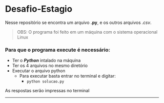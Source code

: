 # Desafio-Estagio

Nesse repositório se encontra um arquivo **.py**, e os outros arquivos *.csv*.

> OBS: O programa foi feito em um máquina com o sistema operacional Linux

### Para que o programa execute é necessário:
- Ter o ***Python*** intalado na máquina
- Ter os 4 arquivos no mesmo diretório
- Executar o arquivo python
    - Para executar basta entrar no terminal e digitar:
        - `python solucao.py`

As respostas serão impressas no terminal

___
